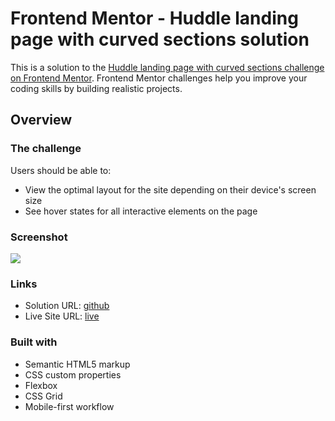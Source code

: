 # Frontend Mentor - Huddle landing page with curved sections solution

This is a solution to the [Huddle landing page with curved sections challenge on Frontend Mentor](https://www.frontendmentor.io/challenges/huddle-landing-page-with-curved-sections-5ca5ecd01e82137ec91a50f2). Frontend Mentor challenges help you improve your coding skills by building realistic projects. 

## Overview

### The challenge

Users should be able to:

- View the optimal layout for the site depending on their device's screen size
- See hover states for all interactive elements on the page

### Screenshot

![](./screenshot.png)

### Links

- Solution URL: [github](https://github.com/msienkowiec/huddle-landing-page-with-curved-sections-master)
- Live Site URL: [live](https://msienkowiec.github.io/huddle-landing-page-with-curved-sections-master/)

### Built with

- Semantic HTML5 markup
- CSS custom properties
- Flexbox
- CSS Grid
- Mobile-first workflow
